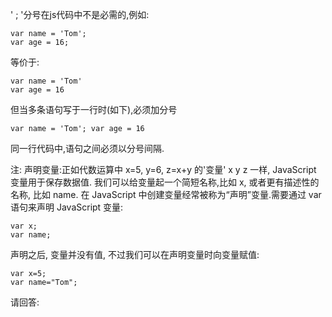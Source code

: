 ' ; '分号在js代码中不是必需的,例如:

    var name = 'Tom';
    var age = 16;

等价于:

    var name = 'Tom'
    var age = 16

但当多条语句写于一行时(如下),必须加分号

    var name = 'Tom'; var age = 16

同一行代码中,语句之间必须以分号间隔.

注: 声明变量:正如代数运算中 x=5, y=6, z=x+y  的'变量' x y z 一样, JavaScript 变量用于保存数据值.
我们可以给变量起一个简短名称,比如 x, 或者更有描述性的名称, 比如 name.
在 JavaScript 中创建变量经常被称为“声明”变量.需要通过 var 语句来声明 JavaScript 变量:

    var x;
    var name;

声明之后, 变量并没有值, 不过我们可以在声明变量时向变量赋值:

    var x=5;
    var name="Tom";

请回答:

